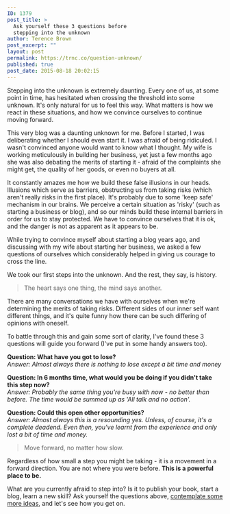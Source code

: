 ```yaml
---
ID: 1379
post_title: >
  Ask yourself these 3 questions before
  stepping into the unknown
author: Terence Brown
post_excerpt: ""
layout: post
permalink: https://trnc.co/question-unknown/
published: true
post_date: 2015-08-18 20:02:15
---
```

Stepping into the unknown is extremely daunting. Every one of us, at some point in time, has hesitated when crossing the threshold into some unknown. It's only natural for us to feel this way. What matters is how we react in these situations, and how we convince ourselves to continue moving forward.

This very blog was a daunting unknown for me. Before I started, I was deliberating whether I should even start it. I was afraid of being ridiculed. I wasn't convinced anyone would want to know what I thought. My wife is working meticulously in building her business, yet just a few months ago she was also debating the merits of starting it - afraid of the complaints she might get, the quality of her goods, or even no buyers at all.

It constantly amazes me how we build these false illusions in our heads. Illusions which serve as barriers, obstructing us from taking risks (which aren't really risks in the first place). It's probably due to some 'keep safe' mechanism in our brains. We perceive a certain situation as 'risky' (such as starting a business or blog), and so our minds build these internal barriers in order for us to stay protected. We have to convince ourselves that it is ok, and the danger is not as apparent as it appears to be.

While trying to convince myself about starting a blog years ago, and discussing with my wife about starting her business, we asked a few questions of ourselves which considerably helped in giving us courage to cross the line.

We took our first steps into the unknown. And the rest, they say, is history.

<blockquote>
  The heart says one thing, the mind says another.
</blockquote>

There are many conversations we have with ourselves when we're determining the merits of taking risks. Different sides of our inner self want different things, and it's quite funny how there can be such differing of opinions with oneself.

To battle through this and gain some sort of clarity, I've found these 3 questions will guide you forward (I've put in some handy answers too).

<strong>Question: What have you got to lose?</strong> <br>
<em>Answer: Almost always there is nothing to lose except a bit time and money</em>

<strong>Question: In 6 months time, what would you be doing if you didn't take this step now?</strong> <br>
<em>Answer: Probably the same thing you're busy with now - no better than before. The time would be summed up as 'All talk and no action'.</em>

<strong>Question: Could this open other opportunities?</strong><br>
<em>Answer: Almost always this is a resounding yes. Unless, of course, it's a complete deadend. Even then, you've learnt from the experience and only lost a bit of time and money.</em>

<blockquote>
  Move forward, no matter how slow.
</blockquote>

Regardless of how small a step you might be taking - it is a movement in a forward direction. You are not where you were before. <strong>This is a powerful place to be.</strong>

What are you currently afraid to step into? Is it to publish your book, start a blog, learn a new skill? Ask yourself the questions above, <a href="http://helpgrowchange.com/move/">contemplate some more ideas</a>, and let's see how you get on.